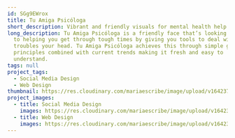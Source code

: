 ```yaml
---
id: SGg9EWrox
title: Tu Amiga Psicóloga
short_description: Vibrant and friendly visuals for mental health help.
long_description: Tu Amiga Psicóloga is a friendly face that’s looking forward
  to helping you get through tough times by giving you tools to deal with what
  troubles your head. Tu Amiga Psicóloga achieves this through simple graphic
  principles combined with current trends making it fresh and easy to
  understand.
tags: null
project_tags:
  - Social Media Design
  - Web Design
thumbnail: https://res.cloudinary.com/mariaescribe/image/upload/v1642377840/TAP/RRSS/image1_kjnas6.jpg
project_images:
  - title: Social Media Design
    images: https://res.cloudinary.com/mariaescribe/image/upload/v1642377840/TAP/RRSS/image1_kjnas6.jpg
  - title: Web Design
    images: https://res.cloudinary.com/mariaescribe/image/upload/v1642377843/TAP/WEB/image1_gcwbjm.jpg
---
```

